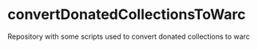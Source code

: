 # convertDonatedCollectionsToWarc
Repository with some scripts used to convert donated collections to warc

